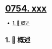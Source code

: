 # [0754. xxx](https://github.com/Tdahuyou/TNotes.leetcode/tree/main/notes/0754.%20xxx)

<!-- region:toc -->

- [1. 📝 概述](#1--概述)

<!-- endregion:toc -->

## 1. 📝 概述
